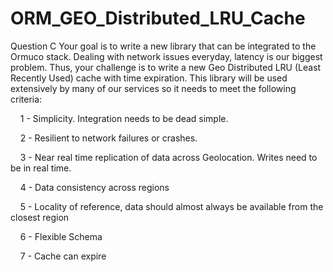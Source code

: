 # ORM_GEO_Distributed_LRU_Cache
Question C
Your goal is to write a new library that can be integrated to the Ormuco stack. Dealing with network issues everyday, latency is our biggest problem. Thus, your challenge is to write a new Geo Distributed LRU (Least Recently Used) cache with time expiration. This library will be used extensively by many of our services so it needs to meet the following criteria:

    1 - Simplicity. Integration needs to be dead simple.
    
    2 - Resilient to network failures or crashes.
    
    3 - Near real time replication of data across Geolocation. Writes need to be in real time.
    
    4 - Data consistency across regions
    
    5 - Locality of reference, data should almost always be available from the closest region
    
    6 - Flexible Schema
    
    7 - Cache can expire
